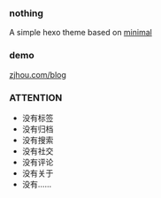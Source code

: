 ### nothing
A simple hexo theme based on [minimal](https://github.com/orderedlist/minimal)

### demo
[zjhou.com/blog](http://zjhou.com/blog)

### ATTENTION
- 没有标签
- 没有归档
- 没有搜索
- 没有社交
- 没有评论
- 没有关于
- 没有……
